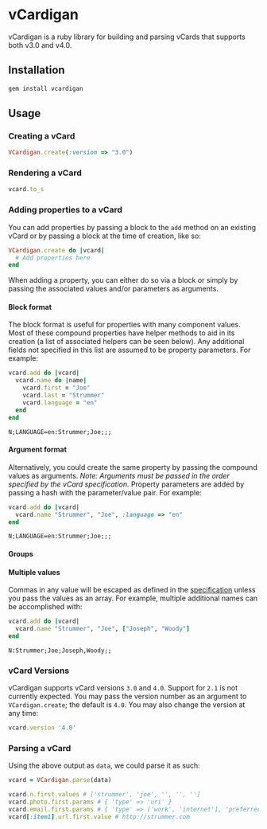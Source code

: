 # vCardigan

vCardigan is a ruby library for building and parsing vCards that supports both
v3.0 and v4.0.

## Installation

``` bash
gem install vcardigan
```

## Usage
### Creating a vCard

``` ruby
VCardigan.create(:version => "3.0")
```

### Rendering a vCard

``` ruby
vcard.to_s
```

### Adding properties to a vCard

You can add properties by passing a block to the `add` method on an existing
vCard or by passing a block at the time of creation, like so:

``` ruby
VCardigan.create do |vcard|
  # Add properties here
end
```

When adding a property, you can either do so via a block or simply by passing
the associated values and/or parameters as arguments.

#### Block format

The block format is useful for properties with many component values. Most of
these compound properties have helper methods to aid in its creation (a list of
associated helpers can be seen below). Any additional fields not specified in
this list are assumed to be property parameters. For example:

``` ruby
vcard.add do |vcard|
  vcard.name do |name|
    vcard.first = "Joe"
    vcard.last = "Strummer"
    vcard.language = "en"
  end
end
```
```
N;LANGUAGE=en:Strummer;Joe;;;
```

#### Argument format

Alternatively, you could create the same property by passing the compound
values as arguments. *Note: Arguments must be passed in the order specified by
the vCard specification.* Property parameters are added by passing a hash with
the parameter/value pair. For example:

``` ruby
vcard.add do |vcard|
  vcard.name "Strummer", "Joe", :language => "en"
end
```
```
N;LANGUAGE=en:Strummer;Joe;;;
```

#### Groups

#### Multiple values

Commas in any value will be escaped as defined in the
[specification](http://tools.ietf.org/html/rfc6350#section-3.4) unless you
pass the values as an array. For example, multiple additional names can be
accomplished with:

``` ruby
vcard.add do |vcard|
  vcard.name "Strummer", "Joe", ["Joseph", "Woody"]
end
```
```
N:Strummer;Joe;Joseph,Woody;;
```

### vCard Versions

vCardigan supports vCard versions `3.0` and `4.0`. Support for `2.1` is not
currently expected. You may pass the version number as an argument to
`VCardigan.create`; the default is `4.0`. You may also change the version at
any time:

``` ruby
vcard.version '4.0'
```

### Parsing a vCard

Using the above output as `data`, we could parse it as such:
``` ruby
vcard = VCardigan.parse(data)

vcard.n.first.values # ['strummer', 'joe', '', '', '']
vcard.photo.first.params # { 'type' => 'uri' }
vcard.email.first.params # { 'type' => ['work', 'internet'], 'preferred' => '1' }
vcard[:item1].url.first.value # http://strummer.com
```
